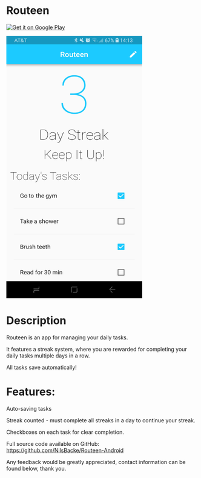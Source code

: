 # Routeen

<a href='https://play.google.com/store/apps/details?id=com.plushundred.routeen&rdid=com.plushundred.routeen&pcampaignid=MKT-Other-global-all-co-prtnr-py-PartBadge-Mar2515-1'><img alt='Get it on Google Play' src='https://play.google.com/intl/en_us/badges/images/generic/en_badge_web_generic.png' width="30%"/></a>

<div class="center">
    <img width="359" height="693" src="images/Routeen1.jpg">
  </div>

# Description

Routeen is an app for managing your daily tasks.

It features a streak system, where you are rewarded for completing your daily tasks multiple days in a row.

All tasks save automatically!


# Features:

Auto-saving tasks

Streak counted - must complete all streaks in a day to continue your streak.

Checkboxes on each task for clear completion.


Full source code available on GitHub:
https://github.com/NilsBacke/Routeen-Android

Any feedback would be greatly appreciated, contact information can be found below, thank you.
